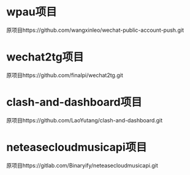 # wpau项目
原项目https://github.com/wangxinleo/wechat-public-account-push.git
# wechat2tg项目
原项目https://github.com/finalpi/wechat2tg.git
# clash-and-dashboard项目
原项目https://github.com/LaoYutang/clash-and-dashboard.git
# neteasecloudmusicapi项目
原项目https://gitlab.com/Binaryify/neteasecloudmusicapi.git
